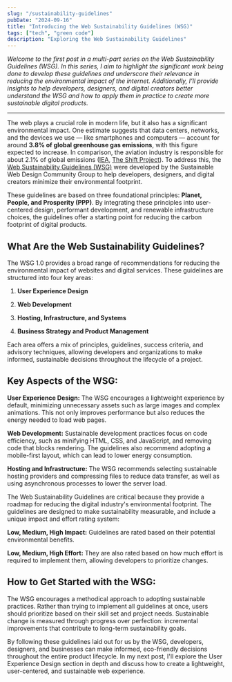 ```yaml
---
slug: "/sustainability-guidelines"
pubDate: "2024-09-16"
title: "Introducing the Web Sustainability Guidelines (WSG)"
tags: ["tech", "green code"]
description: "Exploring the Web Sustainability Guidelines"
---
```


<i>Welcome to the first post in a multi-part series on the Web Sustainability Guidelines (WSG). In this series, I aim to highlight the significant work being done to develop these guidelines and underscore their relevance in reducing the environmental impact of the internet. Additionally, I’ll provide insights to help developers, designers, and digital creators better understand the WSG and how to apply them in practice to create more sustainable digital products.</i>

<hr/>

The web plays a crucial role in modern life, but it also has a significant environmental impact. One estimate suggests that data centers, networks, and the devices we use — like smartphones and computers — account for around <b>3.8% of global greenhouse gas emissions</b>, with this figure expected to increase. In comparison, the aviation industry is responsible for about 2.1% of global emissions ([IEA](https://www.iea.org/reports/data-centres-and-data-transmission-networks), [The Shift Project](https://theshiftproject.org/en/article/lean-ict-our-new-report/)). To address this, the [Web Sustainability Guidelines (WSG)](https://w3c.github.io/sustyweb/#introduction) were developed by the Sustainable Web Design Community Group to help developers, designers, and digital creators minimize their environmental footprint.

These guidelines are based on three foundational principles: <b>Planet, People, and Prosperity (PPP)</b>. By integrating these principles into user-centered design, performant development, and renewable infrastructure choices, the guidelines offer a starting point for reducing the carbon footprint of digital products​.

<b><h2>What Are the Web Sustainability Guidelines?</h2></b>

The WSG 1.0 provides a broad range of recommendations for reducing the environmental impact of websites and digital services. These guidelines are structured into four key areas:

1. **User Experience Design**

2. **Web Development**

3. **Hosting, Infrastructure, and Systems**

4. **Business Strategy and Product Management**

Each area offers a mix of principles, guidelines, success criteria, and advisory techniques, allowing developers and organizations to make informed, sustainable decisions throughout the lifecycle of a project​.

**<h2>Key Aspects of the WSG:</h2>**

**User Experience Design:** The WSG encourages a lightweight experience by default, minimizing unnecessary assets such as large images and complex animations. This not only improves performance but also reduces the energy needed to load web pages​.

**Web Development:** Sustainable development practices focus on code efficiency, such as minifying HTML, CSS, and JavaScript, and removing code that blocks rendering. The guidelines also recommend adopting a mobile-first layout, which can lead to lower energy consumption.

**Hosting and Infrastructure:** The WSG recommends selecting sustainable hosting providers and compressing files to reduce data transfer, as well as using asynchronous processes to lower the server load.

The Web Sustainability Guidelines are critical because they provide a roadmap for reducing the digital industry's environmental footprint. The guidelines are designed to make sustainability measurable, and include a unique impact and effort rating system:

**Low, Medium, High Impact:** Guidelines are rated based on their potential environmental benefits.

**Low, Medium, High Effort:** They are also rated based on how much effort is required to implement them, allowing developers to prioritize changes​.

**<h2>How to Get Started with the WSG:</h2>**

The WSG encourages a methodical approach to adopting sustainable practices. Rather than trying to implement all guidelines at once, users should prioritize based on their skill set and project needs. Sustainable change is measured through progress over perfection: incremental improvements that contribute to long-term sustainability goals​.

By following these guidelines laid out for us by the WSG, developers, designers, and businesses can make informed, eco-friendly decisions throughout the entire product lifecycle. In my next post, I'll explore the User Experience Design section in depth and discuss how to create a lightweight, user-centered, and sustainable web experience.